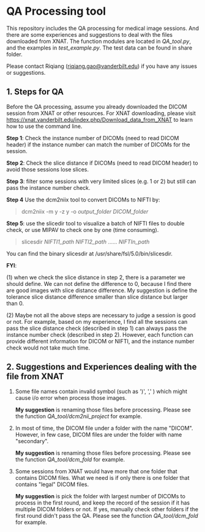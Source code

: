 # QA Processing tool
This repository includes the QA processing for medical image sessions. And there are some experiences and suggestions to deal with the files downloaded from XNAT. The function modules are located in *QA_tool.py*, and the examples in *test_example.py*. The test data can be found in share folder. 

Please contact Riqiang (riqiang.gao@vanderbilt.edu) if you have any issues or suggestions. 

## 1. Steps for QA

Before the QA processing, assume you already downloaded the DICOM session from XNAT or other resources. For XNAT downloading, please visit https://xnat.vanderbilt.edu/index.php/Download_data_from_XNAT to learn how to use the command line. 

**Step 1**: Check the instance number of DICOMs (need to read DICOM header) if the instance number can match the number of DICOMs for the session. 

**Step 2**: Check the slice distance if DICOMs (need to read DICOM header) to avoid those sessions lose slices. 

**Step 3**: filter some sessions with very limited slices (e.g. 1 or 2) but still can pass the instance number check. 

**Step 4** Use the dcm2niix tool to convert DICOMs to NIFTI by:

> dcm2niix -m y -z y -o *output_folder* *DICOM_folder*

**Step 5**: use the slicedir tool to visualize a batch of NIFTI files to double check, or use MIPAV to check one by one (time consuming). 

> slicesdir *NIFTI1_path* *NIFTI2_path* …… *NIFTIn_path*

You can find the binary slicesdir at /usr/share/fsl/5.0/bin/slicesdir. 

**FYI**: 

(1) when we check the slice distance in step 2, there is a parameter <slice distance difference> we should define. We can not define the difference to 0, because I find there are good images with slice distance difference. My suggestion is define the tolerance slice distance difference smaller than slice distance but larger than 0. 

(2) Maybe not all the above steps are necessary to judge a session is good or not. For example, based on my experience, I find all the sessions can pass the slice distance check (described in step 1) can always pass the instance number check (described in step 2). However, each function can provide different information for DICOM or NIFTI, and the instance number check would not take much time. 

## 2. Suggestions and Experiences dealing with the file from XNAT

1. Some file names contain  invalid symbol (such as ')', ',' ) which might cause i/o error when process those images. 

   **My suggestion** is renaming those files before processing. Please see the function  *QA_tool/dcm2nii_project*  for example. 

2. In most of time, the DICOM file under a folder with the name "DICOM". However, in few case, DICOM files are under the folder with name "secondary". 

   **My suggestion** is renaming those files before processing. Please see the function  *QA_tool/dcm_fold*  for example.   

3. Some sessions from XNAT would have more that one folder that contains DICOM files. What we need is if only there is one folder that contains "legal" DICOM files. 

   **My suggestion** is pick the folder with largest number of DICOMs to process in the first round, and keep the record of the session if it has multiple DICOM folders or not. If yes, manually check other folders if the first round didn't pass the QA. Please see  the function  *QA_tool/dcm_fold*  for example.   

    

